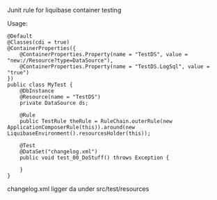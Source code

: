 Junit rule for liquibase container testing

Usage:

    @Default
    @Classes(cdi = true)
    @ContainerProperties({
        @ContainerProperties.Property(name = "TestDS", value = "new://Resource?type=DataSource"),
        @ContainerProperties.Property(name = "TestDS.LogSql", value = "true")
    })
    public class MyTest {
        @DbInstance
        @Resource(name = "TestDS")
        private DataSource ds;   
    
        @Rule
        public TestRule theRule = RuleChain.outerRule(new ApplicationComposerRule(this)).around(new LiquibaseEnvironment().resourcesHolder(this));
        
        @Test
        @DataSet("changelog.xml")
        public void test_00_DoStuff() throws Exception {
    
        }
    }

changelog.xml ligger da under src/test/resources